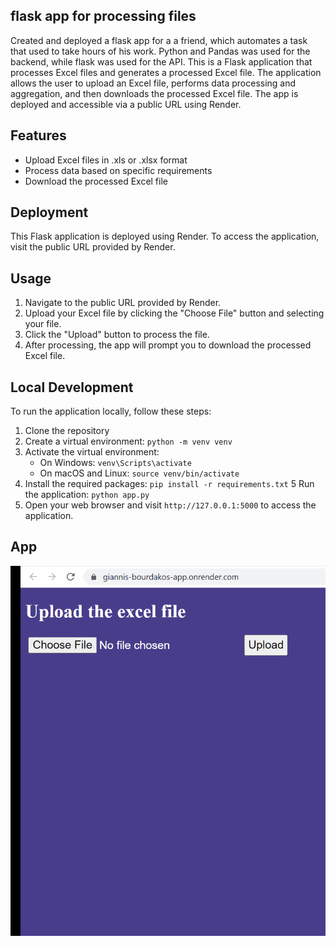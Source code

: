 ## flask app for processing files

Created and deployed a flask app for a a friend, which automates a task that used to take hours of his work.
Python and Pandas was used for the backend, while flask was used for the API.
This is a Flask application that processes Excel files and generates a processed Excel file. The application allows  the user to upload an Excel file, performs data processing and aggregation, and then downloads the processed Excel file. The app is deployed and accessible via a public URL using Render.

## Features

- Upload Excel files in .xls or .xlsx format
- Process data based on specific requirements
- Download the processed Excel file

## Deployment

This Flask application is deployed using Render. To access the application, visit the public URL provided by Render.

## Usage

1. Navigate to the public URL provided by Render.
2. Upload your Excel file by clicking the "Choose File" button and selecting your file.
3. Click the "Upload" button to process the file.
4. After processing, the app will prompt you to download the processed Excel file.

## Local Development

To run the application locally, follow these steps:

1. Clone the repository
2. Create a virtual environment: `python -m venv venv`
3. Activate the virtual environment: 
   - On Windows: `venv\Scripts\activate`
   - On macOS and Linux: `source venv/bin/activate`
4. Install the required packages: `pip install -r requirements.txt`
5 Run the application: `python app.py`
6. Open your web browser and visit `http://127.0.0.1:5000` to access the application.

## App
![](https://github.com/giorgosrigas/flask_excel_processor/blob/main/flask_gif.gif)
